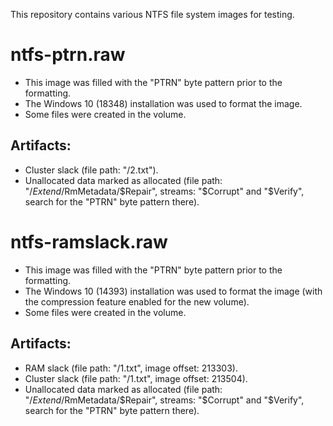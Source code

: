 This repository contains various NTFS file system images for testing.

# ntfs-ptrn.raw

* This image was filled with the "PTRN" byte pattern prior to the formatting.
* The Windows 10 (18348) installation was used to format the image.
* Some files were created in the volume.

## Artifacts:
* Cluster slack (file path: "/2.txt").
* Unallocated data marked as allocated (file path: "/$Extend/$RmMetadata/$Repair", streams: "$Corrupt" and "$Verify", search for the "PTRN" byte pattern there).

# ntfs-ramslack.raw

* This image was filled with the "PTRN" byte pattern prior to the formatting.
* The Windows 10 (14393) installation was used to format the image (with the compression feature enabled for the new volume).
* Some files were created in the volume.

## Artifacts:
* RAM slack (file path: "/1.txt", image offset: 213303).
* Cluster slack (file path: "/1.txt", image offset: 213504).
* Unallocated data marked as allocated (file path: "/$Extend/$RmMetadata/$Repair", streams: "$Corrupt" and "$Verify", search for the "PTRN" byte pattern there).
